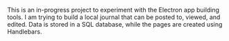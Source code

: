 This is an in-progress project to experiment with the Electron app building tools. I am trying to build a local journal that can be posted to, viewed, and edited. Data is stored in a SQL database, while the pages are created using Handlebars.
